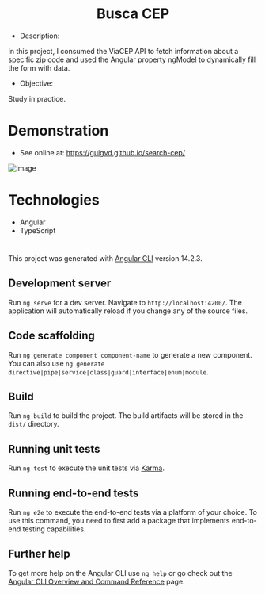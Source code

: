 <h1 align="center">Busca CEP</h1> 

- Description:

In this project, I consumed the ViaCEP API to fetch information about a specific zip code and used the Angular property ngModel to dynamically fill the form with data.

- Objective:

Study in practice.

# Demonstration

- See online at: https://guigvd.github.io/search-cep/

![image](https://user-images.githubusercontent.com/100156111/204809154-e3405d7c-5105-4055-afee-4fcf7d86cf66.png)

# Technologies

- Angular
- TypeScript

#

This project was generated with [Angular CLI](https://github.com/angular/angular-cli) version 14.2.3.

## Development server

Run `ng serve` for a dev server. Navigate to `http://localhost:4200/`. The application will automatically reload if you change any of the source files.

## Code scaffolding

Run `ng generate component component-name` to generate a new component. You can also use `ng generate directive|pipe|service|class|guard|interface|enum|module`.

## Build

Run `ng build` to build the project. The build artifacts will be stored in the `dist/` directory.

## Running unit tests

Run `ng test` to execute the unit tests via [Karma](https://karma-runner.github.io).

## Running end-to-end tests

Run `ng e2e` to execute the end-to-end tests via a platform of your choice. To use this command, you need to first add a package that implements end-to-end testing capabilities.

## Further help

To get more help on the Angular CLI use `ng help` or go check out the [Angular CLI Overview and Command Reference](https://angular.io/cli) page.
